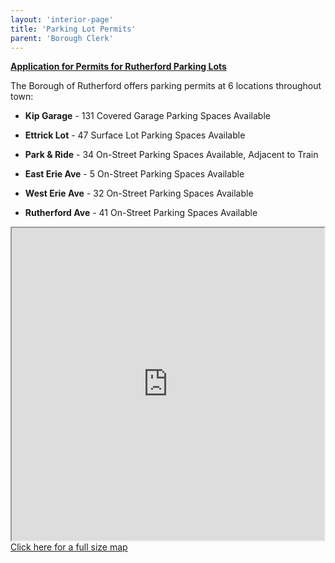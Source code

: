 ```yaml
---
layout: 'interior-page'
title: 'Parking Lot Permits'
parent: 'Borough Clerk'
---
```


[**Application for Permits for Rutherford Parking Lots**](https://storage.googleapis.com/static.rutherford-nj.com/borough-clerk/permits-licenses/PARKING%20(2).pdf) 

The Borough of Rutherford offers parking permits at 6 locations throughout town:

- **Kip Garage** - 131 Covered Garage Parking Spaces Available

- **Ettrick Lot** - 47 Surface Lot Parking Spaces Available

- **Park & Ride** - 34 On-Street Parking Spaces Available, Adjacent to Train

- **East Erie Ave** - 5 On-Street Parking Spaces Available

- **West Erie Ave** - 32 On-Street Parking Spaces Available

- **Rutherford Ave** - 41 On-Street Parking Spaces Available


<div class="float-end">
  <div><iframe src="https://www.google.com/maps/d/u/0/embed?mid=1WVoYuLhlgbG0-VHyTfldlrtBupQ3VNc&ehbc=2E312F" width="500" height="500"></iframe></div>
  <div><a href="https://www.google.com/maps/d/u/0/edit?mid=1WVoYuLhlgbG0-VHyTfldlrtBupQ3VNc&usp=sharing">Click here for a full size map</a></div>
</div>


